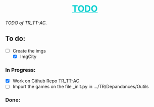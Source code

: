 **<h1 align="center" style="color: #00D0D0; text-decoration: underline">TODO</h1>**

*TODO of TR_TT-AC.*

## To do:

- [ ] Create the imgs
  - [X] ImgCity

### In Progress:

- [X] Work on Github Repo [TR_TT-AC](https://github.com/T-Sana/TR_TT-AC)
- [ ] Import the games on the file _init.py in .../TR/Depandances/Outils

### Done:
